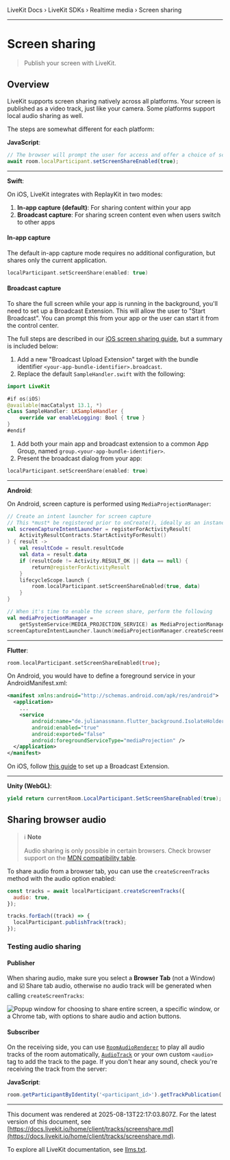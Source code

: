 LiveKit Docs › LiveKit SDKs › Realtime media › Screen sharing

---

# Screen sharing

> Publish your screen with LiveKit.

## Overview

LiveKit supports screen sharing natively across all platforms. Your screen is published as a video track, just like your camera. Some platforms support local audio sharing as well.

The steps are somewhat different for each platform:

**JavaScript**:

```typescript
// The browser will prompt the user for access and offer a choice of screen, window, or tab 
await room.localParticipant.setScreenShareEnabled(true);

```

---

**Swift**:

On iOS, LiveKit integrates with ReplayKit in two modes:

1. **In-app capture (default)**: For sharing content within your app
2. **Broadcast capture**: For sharing screen content even when users switch to other apps

#### In-app capture

The default in-app capture mode requires no additional configuration, but shares only the current application.

```swift
localParticipant.setScreenShare(enabled: true)

```

#### Broadcast capture

To share the full screen while your app is running in the background, you'll need to set up a Broadcast Extension. This will allow the user to "Start Broadcast". You can prompt this from your app or the user can start it from the control center.

The full steps are described in our [iOS screen sharing guide](https://github.com/livekit/client-sdk-swift/blob/main/Docs/ios-screen-sharing.md), but a summary is included below:

1. Add a new "Broadcast Upload Extension" target with the bundle identifier `<your-app-bundle-identifier>.broadcast`.
2. Replace the default `SampleHandler.swift` with the following:

```swift
import LiveKit

#if os(iOS)
@available(macCatalyst 13.1, *)
class SampleHandler: LKSampleHandler {
    override var enableLogging: Bool { true }
}
#endif

```

1. Add both your main app and broadcast extension to a common App Group, named `group.<your-app-bundle-identifier>`.
2. Present the broadcast dialog from your app:

```swift
localParticipant.setScreenShare(enabled: true)

```

---

**Android**:

On Android, screen capture is performed using `MediaProjectionManager`:

```kotlin
// Create an intent launcher for screen capture
// This *must* be registered prior to onCreate(), ideally as an instance val
val screenCaptureIntentLauncher = registerForActivityResult(
    ActivityResultContracts.StartActivityForResult()
) { result ->
    val resultCode = result.resultCode
    val data = result.data
    if (resultCode != Activity.RESULT_OK || data == null) {
        return@registerForActivityResult
    }
    lifecycleScope.launch {
        room.localParticipant.setScreenShareEnabled(true, data)
    }
}

// When it's time to enable the screen share, perform the following
val mediaProjectionManager =
    getSystemService(MEDIA_PROJECTION_SERVICE) as MediaProjectionManager
screenCaptureIntentLauncher.launch(mediaProjectionManager.createScreenCaptureIntent())

```

---

**Flutter**:

```dart
room.localParticipant.setScreenShareEnabled(true);

```

On Android, you would have to define a foreground service in your AndroidManifest.xml:

```xml
<manifest xmlns:android="http://schemas.android.com/apk/res/android">
  <application>
    ...
    <service
        android:name="de.julianassmann.flutter_background.IsolateHolderService"
        android:enabled="true"
        android:exported="false"
        android:foregroundServiceType="mediaProjection" />
  </application>
</manifest>

```

On iOS, follow [this guide](https://github.com/flutter-webrtc/flutter-webrtc/wiki/iOS-Screen-Sharing#broadcast-extension-quick-setup) to set up a Broadcast Extension.

---

**Unity (WebGL)**:

```csharp
yield return currentRoom.LocalParticipant.SetScreenShareEnabled(true);

```

## Sharing browser audio

> ℹ️ **Note**
> 
> Audio sharing is only possible in certain browsers. Check browser support on the [MDN compatibility table](https://developer.mozilla.org/en-US/docs/Web/API/Screen_Capture_API/Using_Screen_Capture#browser_compatibility).

To share audio from a browser tab, you can use the `createScreenTracks` method with the audio option enabled:

```js
const tracks = await localParticipant.createScreenTracks({
  audio: true,
});

tracks.forEach((track) => {
  localParticipant.publishTrack(track);
});

```

### Testing audio sharing

#### Publisher

When sharing audio, make sure you select a **Browser Tab** (not a Window) and ☑️ Share tab audio, otherwise no audio track will be generated when calling `createScreenTracks`:

![Popup window for choosing to share entire screen, a specific window, or a Chrome tab, with options to share audio and action buttons.](/images/client/share-browser-audio-screen.png)

#### Subscriber

On the receiving side, you can use [`RoomAudioRenderer`](https://github.com/livekit/components-js/blob/main/packages/react/src/components/RoomAudioRenderer.tsx) to play all audio tracks of the room automatically, [`AudioTrack`](https://github.com/livekit/components-js/blob/main/packages/react/src/components/participant/AudioTrack.tsx) or your own custom `<audio>` tag to add the track to the page. If you don't hear any sound, check you're receiving the track from the server:

**JavaScript**:

```javascript
room.getParticipantByIdentity('<participant_id>').getTrackPublication('screen_share_audio');

```

---

This document was rendered at 2025-08-13T22:17:03.807Z.
For the latest version of this document, see [https://docs.livekit.io/home/client/tracks/screenshare.md](https://docs.livekit.io/home/client/tracks/screenshare.md).

To explore all LiveKit documentation, see [llms.txt](https://docs.livekit.io/llms.txt).